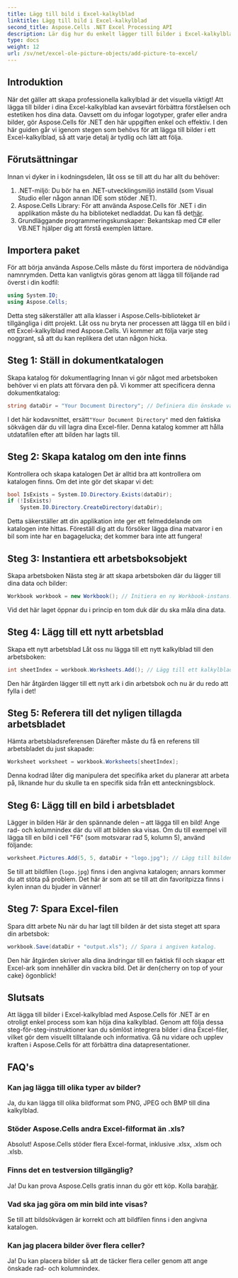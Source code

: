 ```yaml
---
title: Lägg till bild i Excel-kalkylblad
linktitle: Lägg till bild i Excel-kalkylblad
second_title: Aspose.Cells .NET Excel Processing API
description: Lär dig hur du enkelt lägger till bilder i Excel-kalkylblad med Aspose.Cells för .NET i den här omfattande steg-för-steg-guiden. Förbättra dina kalkylblad.
type: docs
weight: 12
url: /sv/net/excel-ole-picture-objects/add-picture-to-excel/
---
```

## Introduktion
När det gäller att skapa professionella kalkylblad är det visuella viktigt! Att lägga till bilder i dina Excel-kalkylblad kan avsevärt förbättra förståelsen och estetiken hos dina data. Oavsett om du infogar logotyper, grafer eller andra bilder, gör Aspose.Cells för .NET den här uppgiften enkel och effektiv. I den här guiden går vi igenom stegen som behövs för att lägga till bilder i ett Excel-kalkylblad, så att varje detalj är tydlig och lätt att följa.
## Förutsättningar
Innan vi dyker in i kodningsdelen, låt oss se till att du har allt du behöver:
1. .NET-miljö: Du bör ha en .NET-utvecklingsmiljö inställd (som Visual Studio eller någon annan IDE som stöder .NET).
2.  Aspose.Cells Library: För att använda Aspose.Cells för .NET i din applikation måste du ha biblioteket nedladdat. Du kan få det[här](https://releases.aspose.com/cells/net/).
3. Grundläggande programmeringskunskaper: Bekantskap med C# eller VB.NET hjälper dig att förstå exemplen lättare.
## Importera paket
För att börja använda Aspose.Cells måste du först importera de nödvändiga namnrymden. Detta kan vanligtvis göras genom att lägga till följande rad överst i din kodfil:
```csharp
using System.IO;
using Aspose.Cells;
```
Detta steg säkerställer att alla klasser i Aspose.Cells-biblioteket är tillgängliga i ditt projekt.
Låt oss nu bryta ner processen att lägga till en bild i ett Excel-kalkylblad med Aspose.Cells. Vi kommer att följa varje steg noggrant, så att du kan replikera det utan någon hicka.
## Steg 1: Ställ in dokumentkatalogen
Skapa katalog för dokumentlagring
Innan vi gör något med arbetsboken behöver vi en plats att förvara den på. Vi kommer att specificera denna dokumentkatalog:
```csharp
string dataDir = "Your Document Directory"; // Definiera din önskade väg.
```
 I det här kodavsnittet, ersätt`"Your Document Directory"` med den faktiska sökvägen där du vill lagra dina Excel-filer. Denna katalog kommer att hålla utdatafilen efter att bilden har lagts till.
## Steg 2: Skapa katalog om den inte finns
Kontrollera och skapa katalogen
Det är alltid bra att kontrollera om katalogen finns. Om det inte gör det skapar vi det:
```csharp
bool IsExists = System.IO.Directory.Exists(dataDir);
if (!IsExists)
    System.IO.Directory.CreateDirectory(dataDir);
```
Detta säkerställer att din applikation inte ger ett felmeddelande om katalogen inte hittas. Föreställ dig att du försöker lägga dina matvaror i en bil som inte har en bagagelucka; det kommer bara inte att fungera!
## Steg 3: Instantiera ett arbetsboksobjekt
Skapa arbetsboken
Nästa steg är att skapa arbetsboken där du lägger till dina data och bilder:
```csharp
Workbook workbook = new Workbook(); // Initiera en ny Workbook-instans.
```
Vid det här laget öppnar du i princip en tom duk där du ska måla dina data.
## Steg 4: Lägg till ett nytt arbetsblad
Skapa ett nytt arbetsblad
Låt oss nu lägga till ett nytt kalkylblad till den arbetsboken:
```csharp
int sheetIndex = workbook.Worksheets.Add(); // Lägg till ett kalkylblad och få dess index.
```
Den här åtgärden lägger till ett nytt ark i din arbetsbok och nu är du redo att fylla i det!
## Steg 5: Referera till det nyligen tillagda arbetsbladet
Hämta arbetsbladsreferensen
Därefter måste du få en referens till arbetsbladet du just skapade:
```csharp
Worksheet worksheet = workbook.Worksheets[sheetIndex];
```
Denna kodrad låter dig manipulera det specifika arket du planerar att arbeta på, liknande hur du skulle ta en specifik sida från ett anteckningsblock.
## Steg 6: Lägg till en bild i arbetsbladet
Lägger in bilden
Här är den spännande delen – att lägga till en bild! Ange rad- och kolumnindex där du vill att bilden ska visas. Om du till exempel vill lägga till en bild i cell "F6" (som motsvarar rad 5, kolumn 5), använd följande:
```csharp
worksheet.Pictures.Add(5, 5, dataDir + "logo.jpg"); // Lägg till bilden.
```
Se till att bildfilen (`logo.jpg`) finns i den angivna katalogen; annars kommer du att stöta på problem. Det här är som att se till att din favoritpizza finns i kylen innan du bjuder in vänner!
## Steg 7: Spara Excel-filen
Spara ditt arbete
Nu när du har lagt till bilden är det sista steget att spara din arbetsbok:
```csharp
workbook.Save(dataDir + "output.xls"); // Spara i angiven katalog.
```
 Den här åtgärden skriver alla dina ändringar till en faktisk fil och skapar ett Excel-ark som innehåller din vackra bild. Det är den{cherry on top of your cake} ögonblick!
## Slutsats
Att lägga till bilder i Excel-kalkylblad med Aspose.Cells för .NET är en otroligt enkel process som kan höja dina kalkylblad. Genom att följa dessa steg-för-steg-instruktioner kan du sömlöst integrera bilder i dina Excel-filer, vilket gör dem visuellt tilltalande och informativa. Gå nu vidare och upplev kraften i Aspose.Cells för att förbättra dina datapresentationer.
## FAQ's
### Kan jag lägga till olika typer av bilder?
Ja, du kan lägga till olika bildformat som PNG, JPEG och BMP till dina kalkylblad.
### Stöder Aspose.Cells andra Excel-filformat än .xls?
Absolut! Aspose.Cells stöder flera Excel-format, inklusive .xlsx, .xlsm och .xlsb.
### Finns det en testversion tillgänglig?
 Ja! Du kan prova Aspose.Cells gratis innan du gör ett köp. Kolla bara[här](https://releases.aspose.com/).
### Vad ska jag göra om min bild inte visas?
Se till att bildsökvägen är korrekt och att bildfilen finns i den angivna katalogen.
### Kan jag placera bilder över flera celler?
Ja! Du kan placera bilder så att de täcker flera celler genom att ange önskade rad- och kolumnindex.